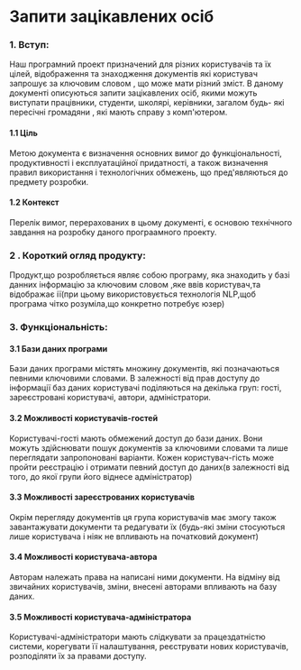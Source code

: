 # Запити зацікавлених осіб
### 1. Вступ:
Наш програмний проект призначений для різних користувачів та їх цілей, відображення та знаходження документів які користувач запрошує за ключовим словом , що може мати різний зміст.
В даному документі описуються запити зацікавлених осіб, якими можуть виступати працівники, студенти, школярі, керівники, загалом будь- які пересічні громадяни , які мають справу з комп'ютером.  
####     1.1 Ціль  
   Метою документа є визначення основних вимог до функціональності,
продуктивності і експлуатаційної придатності, а також визначення правил використання
і технологічних обмежень, що пред'являються до предмету розробки.
####              1.2 Контекст
Перелік вимог, перерахованих в цьому документі, є основою технічного завдання на розробку даного програамного проекту.
### 2 . Короткий огляд продукту:
Продукт,що розробляється являє собою програму, яка знаходить у базі данних інформацію за ключовим словом ,яке ввів користувач,та відображає ії(при цьому використовується технологія NLP,щоб програма чітко розуміла,що конкретно потребує юзер)
### 3. Функціональність:
#### 3.1 Бази даних програми
Бази даних програми містять множину документів, які позначаються певними ключовими словами. В залежності від прав доступу до інформації  баз даних користувачі поділяються на декілька груп: гості, зареєстровані користувачі, автори, адміністратори.
#### 3.2 Можливості користувачів-гостей
Користувачі-гості мають обмежений доступ до бази даних. Вони можуть здійснювати пошук документів за ключовими словами та лише переглядати запропоновані варіанти. Кожен користувач-гість може пройти реєстрацію і отримати певний доступ до даних(в залежності від того, до якої групи його віднесе адміністратор)
#### 3.3 Можливості зареєстрованих користувачів
Окрім перегляду документів ця група користувачів має змогу також завантажувати документи та редагувати їх (будь-які зміни стосуються лише користувача і ніяк не впливають на початковий документ)
#### 3.4 Можливості користувача-автора
Авторам належать права на написані ними документи. На відміну від звичайних користувачів, зміни, внесені авторами впливають на базу даних.
#### 3.5 Можливості користувача-адміністратора 
Користувачі-адміністратори мають слідкувати за працездатністю системи, корегувати її налаштування, реєструвати нових користувачів, розподіляти їх за правами доступу.
